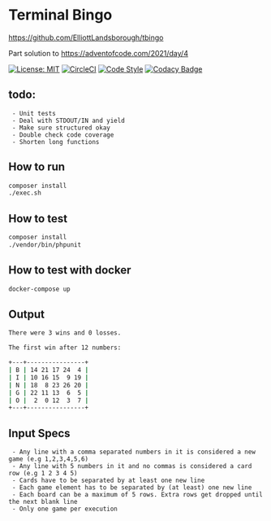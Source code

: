 # Terminal Bingo

https://github.com/ElliottLandsborough/tbingo

Part solution to https://adventofcode.com/2021/day/4

[![License: MIT](https://img.shields.io/badge/License-MIT-yellow.svg)](https://opensource.org/licenses/MIT)
[![CircleCI](https://circleci.com/gh/ElliottLandsborough/tbingo.svg?style=svg)](https://circleci.com/gh/ElliottLandsborough/tbingo)
[![Code Style](https://github.styleci.io/repos/578703772/shield?style=flat&branch=main)](https://github.styleci.io/repos/578703772)
[![Codacy Badge](https://app.codacy.com/project/badge/Grade/1b90d4c402fa4eacbb1d3b90a56a0f0c)](https://www.codacy.com/gh/ElliottLandsborough/tbingo/dashboard?utm_source=github.com&amp;utm_medium=referral&amp;utm_content=ElliottLandsborough/tbingo&amp;utm_campaign=Badge_Grade)

## todo:

```
 - Unit tests
 - Deal with STDOUT/IN and yield
 - Make sure structured okay
 - Double check code coverage
 - Shorten long functions
 ```

## How to run

```bash
composer install
./exec.sh
```

## How to test

```bash
composer install
./vendor/bin/phpunit
```

## How to test with docker

```bash
docker-compose up
```

## Output

```bash
There were 3 wins and 0 losses.

The first win after 12 numbers:

+---+----------------+
| B | 14 21 17 24  4 |
| I | 10 16 15  9 19 |
| N | 18  8 23 26 20 |
| G | 22 11 13  6  5 |
| O |  2  0 12  3  7 |
+---+----------------+
```

## Input Specs

```
 - Any line with a comma separated numbers in it is considered a new game (e.g 1,2,3,4,5,6)
 - Any line with 5 numbers in it and no commas is considered a card row (e.g 1 2 3 4 5)
 - Cards have to be separated by at least one new line
 - Each game element has to be separated by (at least) one new line
 - Each board can be a maximum of 5 rows. Extra rows get dropped until the next blank line
 - Only one game per execution
```
